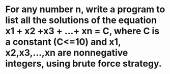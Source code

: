 #  For any number n, write a program to list all the solutions of the equation x1 + x2 +x3 + ...+ xn = C, where C is a constant (C<=10) and x1, x2,x3,...,xn are nonnegative integers, using brute force strategy.

